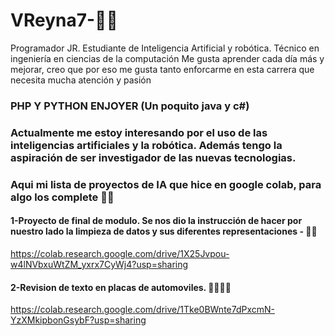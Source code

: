 # VReyna7-🐱‍👓

Programador JR. Estudiante de Inteligencia Artificial y robótica. Técnico en ingeniería en ciencias de la computación 
Me gusta aprender cada día más y mejorar, creo que por eso me gusta tanto enforcarme en esta carrera que necesita mucha atención y pasión
### PHP Y PYTHON ENJOYER (Un poquito java y c#)

### Actualmente me estoy interesando por el uso de las inteligencias artificiales y la robótica. Además tengo la aspiración de ser investigador de las nuevas tecnologias.
 
### Aqui mi lista de  proyectos de IA que hice en google colab, para algo los complete 🐱‍👤 

#### 1-Proyecto de final de modulo. Se nos dio la instrucción de hacer por nuestro lado la limpieza de datos y sus diferentes representaciones - 🐱‍🚀
https://colab.research.google.com/drive/1X25Jvpou-w4lNVbxuWtZM_yxrx7CyWj4?usp=sharing
#### 2-Revision de texto en placas de automoviles. 🐱‍💻🐱‍💻
https://colab.research.google.com/drive/1Tke0BWnte7dPxcmN-YzXMkipbonGsybF?usp=sharing
